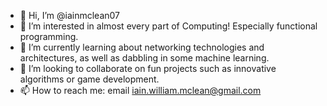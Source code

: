 - 👋 Hi, I’m @iainmclean07
- 👀 I’m interested in almost every part of Computing! Especially functional programming.
- 🌱 I’m currently learning about networking technologies and architectures, as well as dabbling in some machine learning.
- 💞️ I’m looking to collaborate on fun projects such as innovative algorithms or game development.
- 📫 How to reach me: email iain.william.mclean@gmail.com

<!---
iainmclean07/iainmclean07 is a ✨ special ✨ repository because its `README.md` (this file) appears on your GitHub profile.
You can click the Preview link to take a look at your changes.
--->
